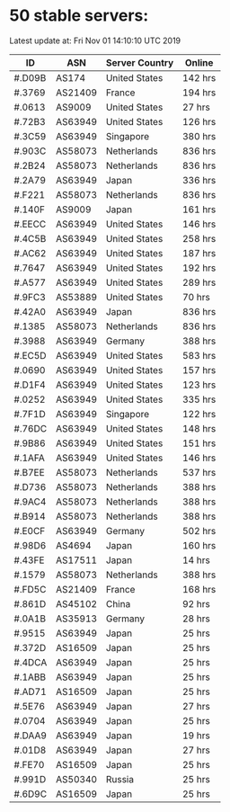 # 50 stable servers:

Latest update at: Fri Nov 01 14:10:10 UTC 2019

| ID | ASN | Server Country | Online |
| -- | --- | -------------- | ------ |
| #.D09B | AS174 | United States | 142 hrs |
| #.3769 | AS21409 | France | 194 hrs |
| #.0613 | AS9009 | United States | 27 hrs |
| #.72B3 | AS63949 | United States | 126 hrs |
| #.3C59 | AS63949 | Singapore | 380 hrs |
| #.903C | AS58073 | Netherlands | 836 hrs |
| #.2B24 | AS58073 | Netherlands | 836 hrs |
| #.2A79 | AS63949 | Japan | 336 hrs |
| #.F221 | AS58073 | Netherlands | 836 hrs |
| #.140F | AS9009 | Japan | 161 hrs |
| #.EECC | AS63949 | United States | 146 hrs |
| #.4C5B | AS63949 | United States | 258 hrs |
| #.AC62 | AS63949 | United States | 187 hrs |
| #.7647 | AS63949 | United States | 192 hrs |
| #.A577 | AS63949 | United States | 289 hrs |
| #.9FC3 | AS53889 | United States | 70 hrs |
| #.42A0 | AS63949 | Japan | 836 hrs |
| #.1385 | AS58073 | Netherlands | 836 hrs |
| #.3988 | AS63949 | Germany | 388 hrs |
| #.EC5D | AS63949 | United States | 583 hrs |
| #.0690 | AS63949 | United States | 157 hrs |
| #.D1F4 | AS63949 | United States | 123 hrs |
| #.0252 | AS63949 | United States | 335 hrs |
| #.7F1D | AS63949 | Singapore | 122 hrs |
| #.76DC | AS63949 | United States | 148 hrs |
| #.9B86 | AS63949 | United States | 151 hrs |
| #.1AFA | AS63949 | United States | 146 hrs |
| #.B7EE | AS58073 | Netherlands | 537 hrs |
| #.D736 | AS58073 | Netherlands | 388 hrs |
| #.9AC4 | AS58073 | Netherlands | 388 hrs |
| #.B914 | AS58073 | Netherlands | 388 hrs |
| #.E0CF | AS63949 | Germany | 502 hrs |
| #.98D6 | AS4694 | Japan | 160 hrs |
| #.43FE | AS17511 | Japan | 14 hrs |
| #.1579 | AS58073 | Netherlands | 388 hrs |
| #.FD5C | AS21409 | France | 168 hrs |
| #.861D | AS45102 | China | 92 hrs |
| #.0A1B | AS35913 | Germany | 28 hrs |
| #.9515 | AS63949 | Japan | 25 hrs |
| #.372D | AS16509 | Japan | 25 hrs |
| #.4DCA | AS63949 | Japan | 25 hrs |
| #.1ABB | AS63949 | Japan | 25 hrs |
| #.AD71 | AS16509 | Japan | 25 hrs |
| #.5E76 | AS63949 | Japan | 27 hrs |
| #.0704 | AS63949 | Japan | 25 hrs |
| #.DAA9 | AS63949 | Japan | 19 hrs |
| #.01D8 | AS63949 | Japan | 27 hrs |
| #.FE70 | AS16509 | Japan | 25 hrs |
| #.991D | AS50340 | Russia | 25 hrs |
| #.6D9C | AS16509 | Japan | 25 hrs |

